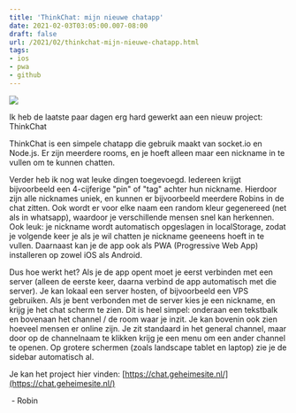 ```yaml
---
title: 'ThinkChat: mijn nieuwe chatapp'
date: 2021-02-03T03:05:00.007-08:00
draft: false
url: /2021/02/thinkchat-mijn-nieuwe-chatapp.html
tags: 
- ios
- pwa
- github
---
```


[![](https://1.bp.blogspot.com/-lYM1ULJfRBY/YBKkqsR0ViI/AAAAAAAAKG8/-5BkmMPy370YMEDcTvGUVvnzEHaF1P9ZACLcBGAsYHQ/w200-h200/icon.png)](https://1.bp.blogspot.com/-lYM1ULJfRBY/YBKkqsR0ViI/AAAAAAAAKG8/-5BkmMPy370YMEDcTvGUVvnzEHaF1P9ZACLcBGAsYHQ/s720/icon.png)

Ik heb de laatste paar dagen erg hard gewerkt aan een nieuw project: ThinkChat

ThinkChat is een simpele chatapp die gebruik maakt van socket.io en Node.js. Er zijn meerdere rooms, en je hoeft alleen maar een nickname in te vullen om te kunnen chatten.

Verder heb ik nog wat leuke dingen toegevoegd. Iedereen krijgt bijvoorbeeld een 4-cijferige "pin" of "tag" achter hun nickname. Hierdoor zijn alle nicknames uniek, en kunnen er bijvoorbeeld meerdere Robins in de chat zitten. Ook wordt er voor elke naam een random kleur gegenereed (net als in whatsapp), waardoor je verschillende mensen snel kan herkennen. Ook leuk: je nickname wordt automatisch opgeslagen in localStorage, zodat je volgende keer je als je wil chatten je nickname geeneens hoeft in te vullen. Daarnaast kan je de app ook als PWA (Progressive Web App) installeren op zowel iOS als Android.

Dus hoe werkt het? Als je de app opent moet je eerst verbinden met een server (alleen de eerste keer, daarna verbind de app automatisch met die server). Je kan lokaal een server hosten, of bijvoorbeeld een VPS gebruiken. Als je bent verbonden met de server kies je een nickname, en krijg je het chat scherm te zien. Dit is heel simpel: onderaan een tekstbalk en bovenaan het channel / de room waar je inzit. Je kan bovenin ook zien hoeveel mensen er online zijn. Je zit standaard in het general channel, maar door op de channelnaam te klikken krijg je een menu om een ander channel te openen. Op grotere schermen (zoals landscape tablet en laptop) zie je de sidebar automatisch al.

Je kan het project hier vinden: [https://chat.geheimesite.nl/](https://chat.geheimesite.nl/)

 - Robin